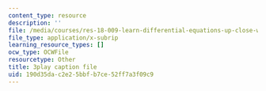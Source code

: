```yaml
---
content_type: resource
description: ''
file: /media/courses/res-18-009-learn-differential-equations-up-close-with-gilbert-strang-and-cleve-moler-fall-2015/190d35dac2e25bbfb7ce52ff7a3f09c9_i8rnEl8O-r0.vtt
file_type: application/x-subrip
learning_resource_types: []
ocw_type: OCWFile
resourcetype: Other
title: 3play caption file
uid: 190d35da-c2e2-5bbf-b7ce-52ff7a3f09c9
---
```

